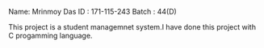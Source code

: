 Name: Mrinmoy Das
ID : 171-115-243
Batch : 44(D)

This project is a student managemnet system.I have done this project with C progamming language.
